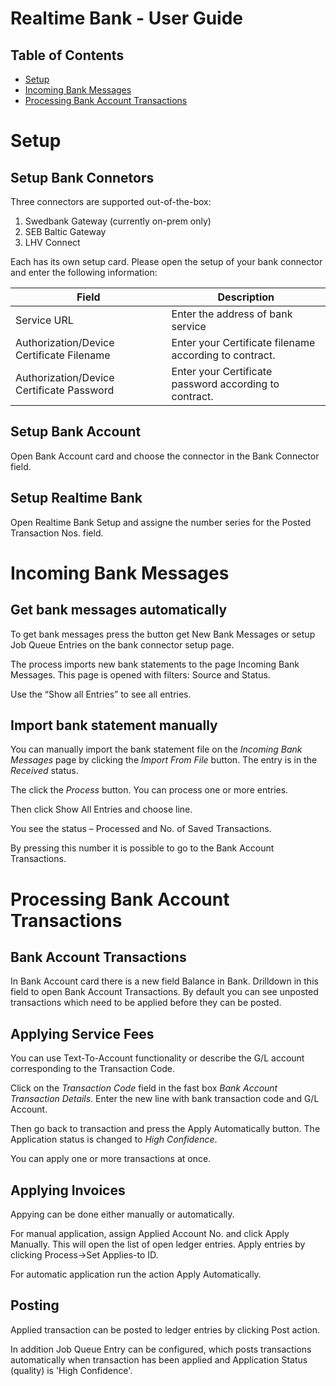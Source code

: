 # Realtime Bank - User Guide
## Table of Contents

-  [Setup](#Setup)
-  [Incoming Bank Messages](#Incoming-Bank-Messages)
-  [Processing Bank Account Transactions](#Processing-Bank-Account-Transactions)

# Setup

## Setup Bank Connetors

Three connectors are supported out-of-the-box:
1. Swedbank Gateway (currently on-prem only)
2. SEB Baltic Gateway
3. LHV Connect

Each has its own setup card. Please open the setup of your bank connector and enter the following information: 

Field |  Description | 
-- | --
Service URL | Enter the address of bank service
Authorization/Device Certificate Filename | Enter your Certificate filename according to contract.
Authorization/Device Certificate Password | Enter your Certificate password according to contract.

## Setup Bank Account
Open Bank Account card and choose the connector in the Bank Connector field.

## Setup Realtime Bank
Open Realtime Bank Setup and assigne the number series for the Posted Transaction Nos. field.


# Incoming Bank Messages

## Get bank messages automatically

To get bank messages press the button get New Bank Messages or setup Job Queue Entries on the bank connector setup page.

The process imports new bank statements to the page Incoming Bank Messages. This page is opened with filters: Source and Status.

Use the “Show all Entries” to see all entries.

## Import bank statement manually

You can manually import the bank statement file on the _Incoming Bank Messages_ page by clicking the _Import From File_ button. The entry is in the _Received_ status.

The click the _Process_ button. You can process one or more entries.

Then click Show All Entries and choose line.

You see the status – Processed and No. of Saved Transactions.

By pressing this number it is possible to go to the Bank Account Transactions.

# Processing Bank Account Transactions

## Bank Account Transactions

In Bank Account card there is a new field Balance in Bank. Drilldown in this field to open Bank Account Transactions. By default you can see unposted transactions which need to be applied before they can be posted.

## Applying Service Fees

You can use Text-To-Account functionality or describe the G/L account corresponding to the Transaction Code.

Click on the _Transaction Code_ field in the fast box _Bank Account Transaction Details._
Enter the new line with bank transaction code and G/L Account.

Then go back to transaction and press the Apply Automatically button.
The Application status is changed to _High Confidence_.

You can apply one or more transactions at once.


## Applying Invoices
Appying can be done either manually or automatically.

For manual application, assign Applied Account No. and click Apply Manually. This will open the list of open ledger entries. Apply entries by clicking Process->Set Applies-to ID.

For automatic application run the action Apply Automatically.

## Posting

Applied transaction can be posted to ledger entries by clicking Post action.

In addition Job Queue Entry can be configured, which posts transactions automatically when transaction has been applied and Application Status (quality) is 'High Confidence'.

